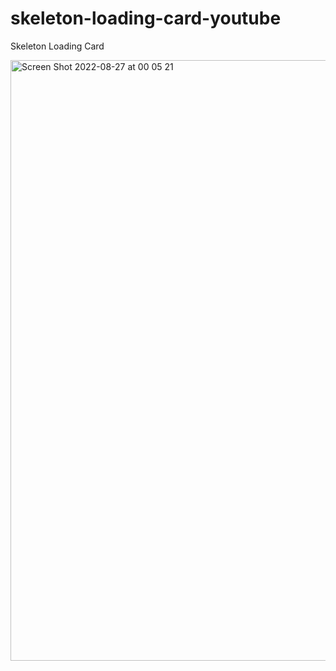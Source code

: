 # skeleton-loading-card-youtube

Skeleton Loading Card

<img width="961" alt="Screen Shot 2022-08-27 at 00 05 21" src="https://user-images.githubusercontent.com/97748602/186956380-f83ebe3d-25bf-4211-b5ad-f9374b6934eb.png">
